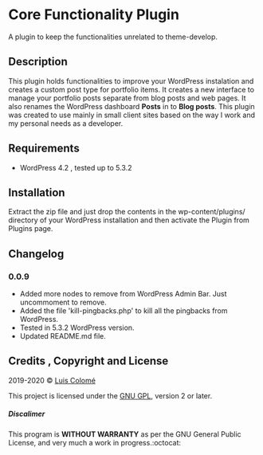 # Core Functionality Plugin

A plugin to keep the functionalities unrelated to theme-develop.

## Description

This plugin holds functionalities to improve your WordPress instalation and creates a custom post type for portfolio items. It creates a new interface to manage your portfolio posts separate from blog posts and web pages.
It also renames the WordPress dashboard **Posts** in to **Blog posts**.
This plugin was created to use mainly in small client sites based on the way I work and my personal needs as a developer.

## Requirements

- WordPress 4.2 , tested up to 5.3.2

## Installation

Extract the zip file and just drop the contents in the wp-content/plugins/ directory of your WordPress installation and then activate the Plugin from Plugins page.

## Changelog

### 0.0.9

- Added more nodes to remove from WordPress Admin Bar. Just uncommoment to remove.
- Added the file 'kill-pingbacks.php' to kill all the pingbacks from WordPress.
- Tested in 5.3.2 WordPress version.
- Updated README.md file.

## Credits , Copyright and License

2019-2020 &copy; [Luis Colomé](http://www.luiscolome.com/)

This project is licensed under the [GNU GPL](http://www.gnu.org/licenses/old-licenses/gpl-2.0.html), version 2 or later.

##### Discalimer

This program is **WITHOUT WARRANTY** as per the GNU General Public License, and very much a work in progress.:octocat:
